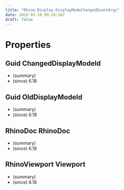 ```yaml
---
title: "Rhino.Display.DisplayModeChangedEventArgs"
date: 2020-03-10 09:24:56Z
draft: false
---
```


# Properties
## Guid ChangedDisplayModeId
- (summary) 
- (since) 6.18
## Guid OldDisplayModeId
- (summary) 
- (since) 6.18
## RhinoDoc RhinoDoc
- (summary) 
- (since) 6.18
## RhinoViewport Viewport
- (summary) 
- (since) 6.18
